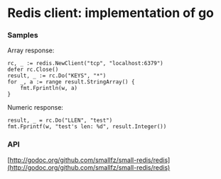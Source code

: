 # Redis client: implementation of go

### Samples

Array response:

	rc, _ := redis.NewClient("tcp", "localhost:6379")
    defer rc.Close()
    result, _ := rc.Do("KEYS", "*")
    for _, a := range result.StringArray() {
		fmt.Fprintln(w, a)
    }

Numeric response:

	result, _ = rc.Do("LLEN", "test")
    fmt.Fprintf(w, "test's len: %d", result.Integer())

### API
[http://godoc.org/github.com/smallfz/small-redis/redis](http://godoc.org/github.com/smallfz/small-redis/redis)


